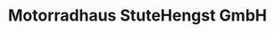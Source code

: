 ---
title: "Motorradhaus StuteHengst GmbH"
url: /koeln/motorradhaus-stutehengst-gmbh/
shop: Motorrad
---